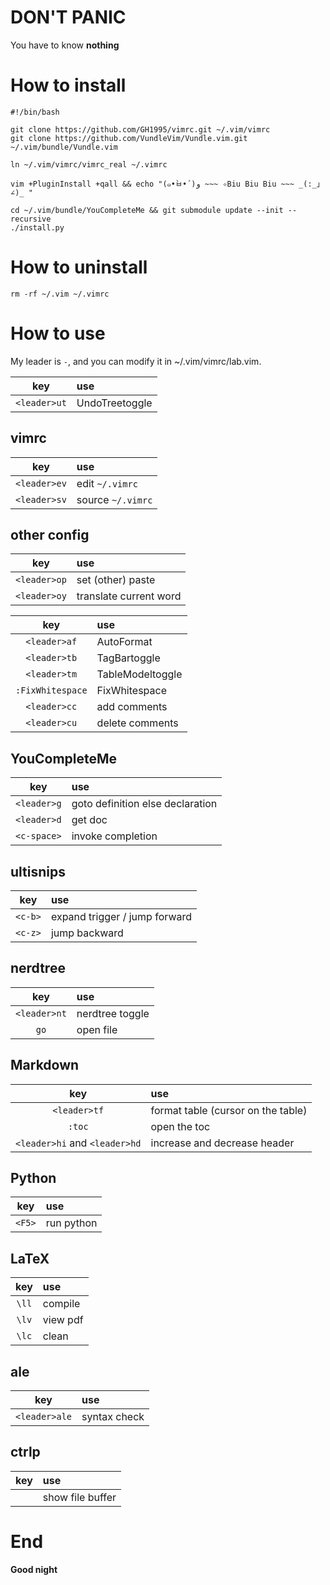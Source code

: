 # DON'T PANIC

You have to know **nothing**

# How to install

```
#!/bin/bash

git clone https://github.com/GH1995/vimrc.git ~/.vim/vimrc
git clone https://github.com/VundleVim/Vundle.vim.git ~/.vim/bundle/Vundle.vim

ln ~/.vim/vimrc/vimrc_real ~/.vimrc

vim +PluginInstall +qall && echo "(๑•̀ㅂ•́)و ~~~ ✧Biu Biu Biu ~~~ _(:_」∠)_ "

cd ~/.vim/bundle/YouCompleteMe && git submodule update --init --recursive
./install.py

```

# How to uninstall
```
rm -rf ~/.vim ~/.vimrc
```

# How to use

My leader is `-`, and you can modify it in ~/.vim/vimrc/lab.vim.

| key          | use            |
|:------------:|:---------------|
| `<leader>ut` | UndoTreetoggle |

## vimrc

| key          | use               |
|:------------:|:------------------|
| `<leader>ev` | edit `~/.vimrc`   |
| `<leader>sv` | source `~/.vimrc` |

## other config

| key          | use                    |
|:------------:|:-----------------------|
| `<leader>op` | set (other) paste      |
| `<leader>oy` | translate current word |

| key              | use              |
|:----------------:|:-----------------|
| `<leader>af`     | AutoFormat       |
| `<leader>tb`     | TagBartoggle     |
| `<leader>tm`     | TableModeltoggle |
| `:FixWhitespace` | FixWhitespace    |
| `<leader>cc`     | add comments     |
| `<leader>cu`     | delete comments  |

## YouCompleteMe

|     key     | use                              |
|:-----------:|:---------------------------------|
| `<leader>g` | goto definition else declaration |
| `<leader>d` | get doc                          |
| `<c-space>` | invoke completion                |

## ultisnips

|   key   | use                           |
|:-------:|:------------------------------|
| `<c-b>` | expand trigger / jump forward |
| `<c-z>` | jump backward                 |

## nerdtree

|      key     | use             |
|:------------:|:----------------|
| `<leader>nt` | nerdtree toggle |
|     `go`     | open file       |


## Markdown

| key                           | use                                |
|:-----------------------------:|:-----------------------------------|
| `<leader>tf`                  | format table (cursor on the table) |
| `:toc`                        | open the toc                       |
| `<leader>hi` and `<leader>hd` | increase and decrease header       |

## Python

| key    | use        |
|:------:|:-----------|
| `<F5>` | run python |

## LaTeX
| key   | use      |
|:-----:|:---------|
| `\ll` | compile  |
| `\lv` | view pdf |
| `\lc` | clean    |

## ale

|      key      | use          |
|:-------------:|:-------------|
| `<leader>ale` | syntax check |

## ctrlp
| key   | use              |
|:-----:|:-----------------|
| <c-p> | show file buffer |

# End

**Good night**
